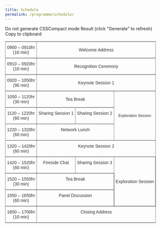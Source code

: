 ```yaml
---
title: Schedule
permalink: /programme/schedule/
---
```

Do not generate CSSCompact mode
Result (click "Generate" to refresh) Copy to clipboard
<style type="text/css">
.tg  {border-collapse:collapse;border-spacing:0;}
.tg td{font-family:Arial, sans-serif;font-size:14px;padding:10px 5px;border-style:solid;border-width:1px;overflow:hidden;word-break:normal;border-color:black;}
.tg th{font-family:Arial, sans-serif;font-size:14px;font-weight:normal;padding:10px 5px;border-style:solid;border-width:1px;overflow:hidden;word-break:normal;border-color:black;}
.tg .tg-58jl{color:#333333;border-color:inherit;text-align:center;vertical-align:top}
.tg .tg-j844{color:#333333;border-color:inherit;text-align:center;vertical-align:middle}
.tg .tg-uz5t{color:#333333;border-color:inherit;text-align:center;vertical-align:middle}
.tg .tg-ywz5{font-size:12px;color:#333333;border-color:inherit;text-align:center;vertical-align:middle}
.tg .tg-gaoc{color:#333333;border-color:inherit;text-align:center;vertical-align:top}
.tg .tg-w2a0{color:#333333;text-align:center;vertical-align:middle}
</style>
<table class="tg">
  <tr>
    <th class="tg-j844">0900 – 0910hr<br>(10 min)</th>
    <th class="tg-j844" colspan="3">Welcome Address</th>
  </tr>
  <tr>
    <td class="tg-uz5t">0910 – 0920hr<br>(10 min)</td>
    <td class="tg-uz5t" colspan="3">Recognition Ceremony</td>
  </tr>
  <tr>
    <td class="tg-j844">0920 – 1050hr<br>(90 min)</td>
    <td class="tg-j844" colspan="3">Keynote Session 1</td>
  </tr>
  <tr>
    <td class="tg-uz5t">1050 – 1120hr<br>(30 min)</td>
    <td class="tg-uz5t" colspan="2">Tea Break</td>
    <td class="tg-ywz5" rowspan="3">Exploration Session</td>
  </tr>
  <tr>
    <td class="tg-gaoc">1120 – 1220hr<br>(60 min)</td>
    <td class="tg-gaoc">Sharing Session 1</td>
    <td class="tg-gaoc">Sharing Session 2</td>
  </tr>
  <tr>
    <td class="tg-58jl">1220 – 1320hr<br>(60 min)</td>
    <td class="tg-58jl" colspan="2">Network Lunch</td>
  </tr>
  <tr>
    <td class="tg-gaoc">1320 – 1420hr<br>(60 min)</td>
    <td class="tg-gaoc" colspan="3">Keynote Session 2</td>
  </tr>
  <tr>
    <td class="tg-58jl">1420 – 1520hr<br>(60 min)</td>
    <td class="tg-58jl">Fireside Chat</td>
    <td class="tg-58jl">Sharing Session 3</td>
    <td class="tg-w2a0" rowspan="3">Exploration Session</td>
  </tr>
  <tr>
    <td class="tg-gaoc">1520 – 1550hr<br>(30 min)</td>
    <td class="tg-gaoc" colspan="2">Tea Break</td>
  </tr>
  <tr>
    <td class="tg-58jl">1550 – 1650hr<br>(60 min)</td>
    <td class="tg-58jl" colspan="2">Panel Discussion</td>
  </tr>
  <tr>
    <td class="tg-gaoc">1650 – 1700hr<br>(10 min)</td>
    <td class="tg-gaoc" colspan="3">Closing Address</td>
  </tr>
</table>

